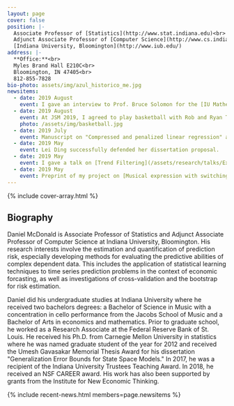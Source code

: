 ```yaml
---
layout: page
cover: false
position: |-
  Associate Professor of [Statistics](http://www.stat.indiana.edu)<br>
  Adjunct Associate Professor of [Computer Science](http://www.cs.indiana.edu)<br>
  [Indiana University, Bloomington](http://www.iub.edu/)
address: |-
  **Office:**<br>
  Myles Brand Hall E210C<br>
  Bloomington, IN 47405<br>
  812-855-7828
bio-photo: assets/img/azul_historico_me.jpg
newsitems:
  - date: 2019 August
    event: I gave an interview to Prof. Bruce Solomon for the [IU Mathematics Alumni Newsletter](https://math.indiana.edu/documents/newsletters/AlumniNewsletter2019.pdf).
  - date: 2019 August
    event: At JSM 2019, I agreed to play basketball with Rob and Ryan Tibshirani and [Dave Zhao](https://publish.illinois.edu/sdzhao/). Dave tried valiantly to make up for my lack of skills, but our team was no match for the Tibshiranis. We did make the cover of the 2019 October issue of [AMSTATNEWS](https://magazine.amstat.org/wp-content/uploads/2019/09/October-Amstat-News.pdf).
    photo: /assets/img/basketball.jpg
  - date: 2019 July
    event: Manuscript on "Compressed and penalized linear regression" accepted at _JCGS_.
  - date: 2019 May
    event: Lei Ding successfully defended her dissertation proposal.
  - date: 2019 May
    event: I gave a talk on [Trend Filtering](/assets/research/talks/ExpFamTF.pdf) at the TTIC/UChicago CS Machine Learning Seminar.
  - date: 2019 May
    event: Preprint of my project on [Musical expression with switching Kalman filters](https://arxiv.org/abs/1907.06244) is available.
---
```


{% include cover-array.html %}


## Biography 

Daniel McDonald is Associate Professor of Statistics and Adjunct Associate Professor of Computer
Science at Indiana University, Bloomington. His research interests involve the estimation and
quantification of prediction risk, especially developing methods for evaluating the predictive
abilities of complex dependent data. This includes the application of statistical learning
techniques to time series prediction problems in the context of economic forcasting, as well as
investigations of cross-validation and the bootstrap for risk estimation.


Daniel did his undergraduate studies at Indiana University where he received two bachelors degrees:
a Bachelor of Science in Music with a concentration in cello performance from the Jacobs School of
Music and a Bachelor of Arts in economics and mathematics. Prior to graduate school, he worked as a
Research Associate at the Federal Reserve Bank of St. Louis. He received his Ph.D. from Carnegie
Mellon University in statistics where he was named graduate student of the year for 2012 and
received the Umesh Gavasakar Memorial Thesis Award for his dissertation "Generalization Error
Bounds for State Space Models." In 2017, he was a recipient of the Indiana University Trustees
Teaching Award. In 2018, he received an NSF CAREER award. His work has also been supported by
grants from the Institute for New Economic Thinking.


{% include recent-news.html members=page.newsitems %}

